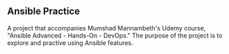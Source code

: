 
## Ansible Practice

A project that accompanies Mumshad Mannambeth's Udemy course, "Ansible Advanced - Hands-On - DevOps." The purpose of the project is to explore and practive using Ansible features.